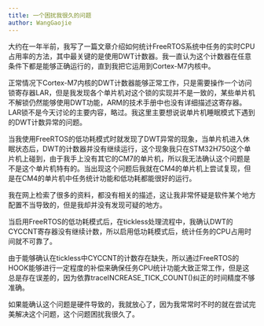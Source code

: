 ```yaml
---
title: 一个困扰我很久的问题
author: WangGaojie
---
```


大约在一年半前，我写了一篇文章介绍如何统计FreeRTOS系统中任务的实时CPU占用率的方法，其中最关键的是使用DWT计数器。我一直认为这个计数器在任意条件下都是能够正确运行的，直到我把它运用到Cortex-M7内核中。

正常情况下Cortex-M7内核的DWT计数器能够正常工作，只是需要操作一个访问锁寄存器LAR，但是我发现各个单片机对这个锁的实现并不是一致的，某些单片机不解锁仍然能够使用DWT功能，ARM的技术手册中也没有详细描述这寄存器。LAR锁不是今天讨论的主要内容，略过。我这里主要想说说单片机睡眠模式下遇到的DWT计数异常的问题。

当我使用FreeRTOS的低功耗模式时就发现了DWT异常的现象，当单片机进入休眠状态后，DWT的计数器并没有继续运行，这个现象我只在STM32H750这个单片机上碰到，由于我手上没有其它的CM7的单片机，所以我无法确认这个问题是不是这个单片机特有的。当出现这个问题后我就在CM4的单片机上尝试复现，但是在CM4的单片机中任务统计功能和低功耗都能很好的运行。

我在网上检索了很多的资料，都没有相关的描述，这让我非常怀疑是软件某个地方配置不当导致的，但是我却并没有发现可疑的地方。

当启用FreeRTOS的低功耗模式后，在tickless处理流程中，我确认DWT的CYCCNT寄存器没有继续计数，所以启用低功耗模式后，统计任务的CPU占用时间就不可靠了。

由于能够确认在tickless中CYCCNT的计数存在缺失，所以通过FreeRTOS的HOOK能够进行一定程度的补偿来确保任务CPU统计功能大致正常工作，但是这总是存在误差的，因为依靠traceINCREASE_TICK_COUNT()纠正的时间精度不够准确。

如果能确认这个问题是硬件导致的，我就放心了，因为我常常时不时的就在尝试完美解决这个问题，这个问题困扰我很久了。